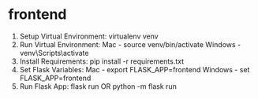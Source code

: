 # frontend
1. Setup Virtual Environment: virtualenv venv
2. Run Virtual Environment: Mac - source venv/bin/activate Windows - venv\Scripts\activate
3. Install Requirements: pip install -r requirements.txt
4. Set Flask Variables: Mac - export FLASK_APP=frontend Windows - set FLASK_APP=frontend
5. Run Flask App: flask run OR python -m flask run
